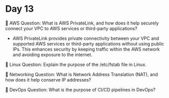 # Day 13 

🔸 AWS Question:
What is AWS PrivateLink, and how does it help securely connect your VPC to AWS services or third-party applications?
- AWS PrivateLink provides private connectivity between your VPC and supported AWS services or third-party applications without using public IPs. This enhances security by keeping traffic within the AWS network and avoiding exposure to the internet.

🔸 Linux Question:
Explain the purpose of the /etc/fstab file in Linux. 

🔸 Networking Question:
What is Network Address Translation (NAT), and how does it help conserve IP addresses?

🔸 DevOps Question:
What is the purpose of CI/CD pipelines in DevOps?



